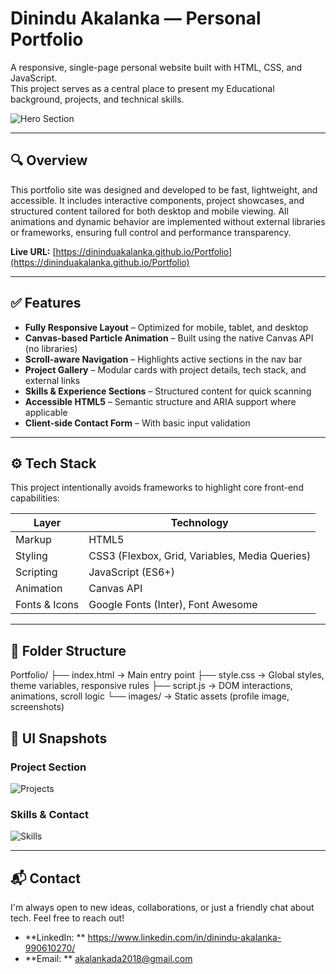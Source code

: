 # Dinindu Akalanka — Personal Portfolio

A responsive, single-page personal website built with  HTML, CSS, and JavaScript.  
This project serves as a central place to present my Educational background, projects, and technical skills.

![Hero Section](https://github.com/user-attachments/assets/aefce1b9-fb9a-4f7d-af60-bf0e29b95c87)

---

## 🔍 Overview

This portfolio site was designed and developed to be fast, lightweight, and accessible. It includes interactive components, project showcases, and structured content tailored for both desktop and mobile viewing. All animations and dynamic behavior are implemented without external libraries or frameworks, ensuring full control and performance transparency.

**Live URL:** [https://dininduakalanka.github.io/Portfolio](https://dininduakalanka.github.io/Portfolio)

---

## ✅ Features

- **Fully Responsive Layout** – Optimized for mobile, tablet, and desktop
- **Canvas-based Particle Animation** – Built using the native Canvas API (no libraries)
- **Scroll-aware Navigation** – Highlights active sections in the nav bar
- **Project Gallery** – Modular cards with project details, tech stack, and external links
- **Skills & Experience Sections** – Structured content for quick scanning
- **Accessible HTML5** – Semantic structure and ARIA support where applicable
- **Client-side Contact Form** – With basic input validation

---

## ⚙️ Tech Stack

This project intentionally avoids frameworks to highlight core front-end capabilities:

| Layer         | Technology        |
|---------------|-------------------|
| Markup        | HTML5             |
| Styling       | CSS3 (Flexbox, Grid, Variables, Media Queries) |
| Scripting     | JavaScript (ES6+) |
| Animation     | Canvas API        |
| Fonts & Icons | Google Fonts (Inter), Font Awesome |

---

## 📁 Folder Structure

Portfolio/
├── index.html → Main entry point
├── style.css → Global styles, theme variables, responsive rules
├── script.js → DOM interactions, animations, scroll logic
└── images/ → Static assets (profile image, screenshots)

## 📸 UI Snapshots

### Project Section  
![Projects](https://github.com/user-attachments/assets/08335399-5b17-4929-8984-bc161c2cfa5f)

### Skills & Contact  
![Skills](https://github.com/user-attachments/assets/4f412c47-d78e-4007-83c5-1c22732b52b9)

---

## 📬 Contact
I'm always open to new ideas, collaborations, or just a friendly chat about tech. Feel free to reach out!

* **LinkedIn: ** https://www.linkedin.com/in/dinindu-akalanka-990610270/
* **Email: ** akalankada2018@gmail.com
